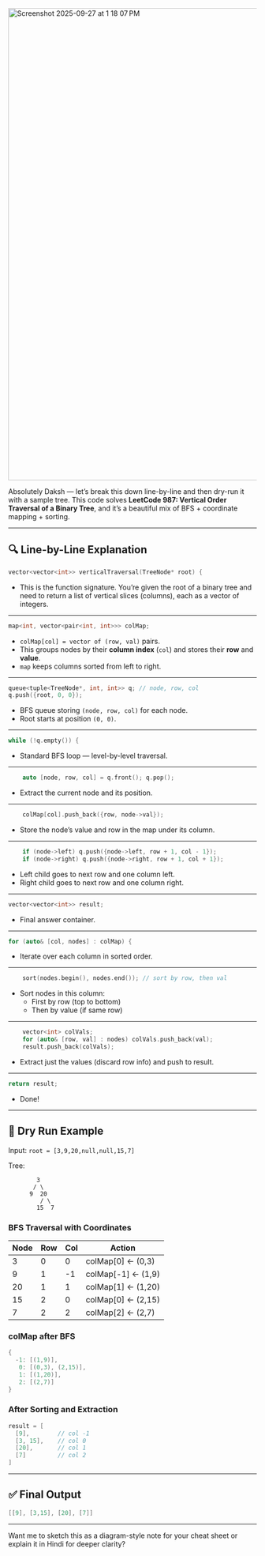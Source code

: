 <img width="1470" height="956" alt="Screenshot 2025-09-27 at 1 18 07 PM" src="https://github.com/user-attachments/assets/8205f16f-3718-4eaf-89b2-a61cf626a6a5" />


Absolutely Daksh — let’s break this down line-by-line and then dry-run it with a sample tree. This code solves **LeetCode 987: Vertical Order Traversal of a Binary Tree**, and it’s a beautiful mix of BFS + coordinate mapping + sorting.

---

## 🔍 Line-by-Line Explanation

```cpp
vector<vector<int>> verticalTraversal(TreeNode* root) {
```
- This is the function signature. You’re given the root of a binary tree and need to return a list of vertical slices (columns), each as a vector of integers.

---

```cpp
map<int, vector<pair<int, int>>> colMap;
```
- `colMap[col] = vector of (row, val)` pairs.
- This groups nodes by their **column index** (`col`) and stores their **row** and **value**.
- `map` keeps columns sorted from left to right.

---

```cpp
queue<tuple<TreeNode*, int, int>> q; // node, row, col
q.push({root, 0, 0});
```
- BFS queue storing `(node, row, col)` for each node.
- Root starts at position `(0, 0)`.

---

```cpp
while (!q.empty()) {
```
- Standard BFS loop — level-by-level traversal.

---

```cpp
    auto [node, row, col] = q.front(); q.pop();
```
- Extract the current node and its position.

---

```cpp
    colMap[col].push_back({row, node->val});
```
- Store the node’s value and row in the map under its column.

---

```cpp
    if (node->left) q.push({node->left, row + 1, col - 1});
    if (node->right) q.push({node->right, row + 1, col + 1});
```
- Left child goes to next row and one column left.
- Right child goes to next row and one column right.

---

```cpp
vector<vector<int>> result;
```
- Final answer container.

---

```cpp
for (auto& [col, nodes] : colMap) {
```
- Iterate over each column in sorted order.

---

```cpp
    sort(nodes.begin(), nodes.end()); // sort by row, then val
```
- Sort nodes in this column:
  - First by row (top to bottom)
  - Then by value (if same row)

---

```cpp
    vector<int> colVals;
    for (auto& [row, val] : nodes) colVals.push_back(val);
    result.push_back(colVals);
```
- Extract just the values (discard row info) and push to result.

---

```cpp
return result;
```
- Done!

---

## 🧪 Dry Run Example

Input: `root = [3,9,20,null,null,15,7]`

Tree:
```
        3
       / \
      9  20
         / \
        15  7
```

### BFS Traversal with Coordinates

| Node | Row | Col | Action |
|------|-----|-----|--------|
| 3    | 0   | 0   | colMap[0] ← (0,3) |
| 9    | 1   | -1  | colMap[-1] ← (1,9) |
| 20   | 1   | 1   | colMap[1] ← (1,20) |
| 15   | 2   | 0   | colMap[0] ← (2,15) |
| 7    | 2   | 2   | colMap[2] ← (2,7) |

### colMap after BFS

```cpp
{
  -1: [(1,9)],
   0: [(0,3), (2,15)],
   1: [(1,20)],
   2: [(2,7)]
}
```

### After Sorting and Extraction

```cpp
result = [
  [9],        // col -1
  [3, 15],    // col 0
  [20],       // col 1
  [7]         // col 2
]
```

---

## ✅ Final Output

```cpp
[[9], [3,15], [20], [7]]
```

---

Want me to sketch this as a diagram-style note for your cheat sheet or explain it in Hindi for deeper clarity?
